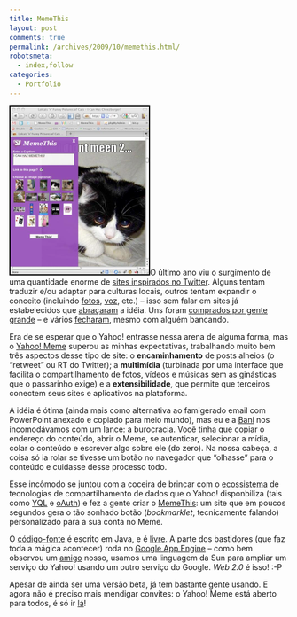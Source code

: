 ```yaml
---
title: MemeThis
layout: post
comments: true
permalink: /archives/2009/10/memethis.html/
robotsmeta:
  - index,follow
categories:
  - Portfolio
---
```

<img src="/wp-content/uploads/2009/10/memethis.png" alt="" title="memethis" width="250" height="302" class="alignleft size-full wp-image-4140" style="border:2px solid black; padding:0px" />O último ano viu o surgimento de uma quantidade enorme de [sites inspirados no Twitter][1]. Alguns tentam traduzir e/ou adaptar para culturas locais, outros tentam expandir o conceito (incluindo [fotos][2], [voz][3], etc.) &#8211; isso sem falar em sites já estabelecidos que [abraçaram][4] a idéia. Uns foram [comprados por gente grande][5] &#8211; e vários [fecharam][6], mesmo com alguém bancando.

Era de se esperar que o Yahoo! entrasse nessa arena de alguma forma, mas o [Yahoo! Meme][7] superou as minhas expectativas, trabalhando muito bem três aspectos desse tipo de site: o **encaminhamento** de posts alheios (o &#8220;retweet&#8221; ou RT do Twitter); a **multimídia** (turbinada por uma interface que facilita o compartilhamento de fotos, vídeos e músicas sem as ginásticas que o passarinho exige) e a **extensibilidade**, que permite que terceiros conectem seus sites e aplicativos na plataforma.

A idéia é ótima (ainda mais como alternativa ao famigerado email com PowerPoint anexado e copiado para meio mundo), mas eu e a [Bani][8] nos incomodávamos com um lance: a burocracia. Você tinha que copiar o endereço do conteúdo, abrir o Meme, se autenticar, selecionar a mídia, colar o conteúdo e escrever algo sobre ele (do zero). Na nossa cabeça, a coisa só ia rolar se tivesse um botão no navegador que &#8220;olhasse&#8221; para o conteúdo e cuidasse desse processo todo.

Esse incômodo se juntou com a coceira de brincar com o [ecossistema][9] de tecnologias de compartilhamento de dados que o Yahoo! disponbiliza (tais como [YQL][10] e [oAuth][11]) e fez a gente criar o [MemeThis][12]: um site que em poucos segundos gera o tão sonhado botão (*bookmarklet*, tecnicamente falando) personalizado para a sua conta no Meme.

O [código-fonte][13] é escrito em Java, e é [livre][14]. A parte dos bastidores (que faz toda a mágica acontecer) roda no [Google App Engine][15] &#8211; como bem observou um [amigo][16] nosso, usamos uma linguagem da Sun para ampliar um serviço do Yahoo! usando um outro serviço do Google. *Web 2.0* é isso! :-P

Apesar de ainda ser uma versão beta, já tem bastante gente usando. E agora não é preciso mais mendigar convites: o Yahoo! Meme está aberto para todos, é só ir [lá][17]!

 [1]: http://www.honeytechblog.com/top-250-list-of-twitter-clones-sites/
 [2]: http://twitpic.com/
 [3]: http://www.gengibre.com.br
 [4]: http://facebook.com
 [5]: http://www.jaiku.com/
 [6]: http://pownce.com/
 [7]: http://meme.yahoo.com/
 [8]: http://baniverso.com/
 [9]: http://developer.yahoo.com/everything.html
 [10]: http://developer.yahoo.com/yql/
 [11]: http://developer.yahoo.com/oauth/
 [12]: http://memethis.com
 [13]: http://sourceforge.net/projects/memethis/
 [14]: http://www.fsf.org/licensing/licenses/agpl-3.0.html
 [15]: http://code.google.com/intl/pt-BR/appengine/
 [16]: http://ricbit.com/
 [17]: http://meme.yahoo.com/home/
